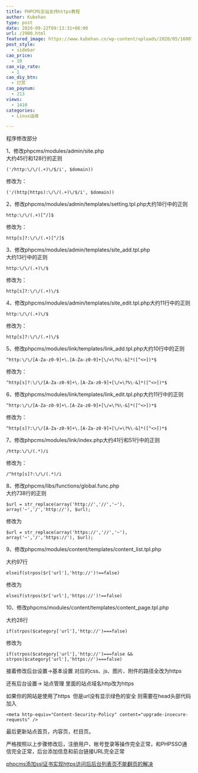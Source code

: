 ```yaml
---
title: PHPCMS全站支持https教程
author: Kubehan
type: post
date: 2020-09-22T09:13:31+08:00
url: /2900.html
featured_image: https://www.kubehan.cn/wp-content/uploads/2020/05/1600761460-99fdc41c82dc1ed.png
post_style:
  - sidebar
cao_price:
  - 10
cao_vip_rate:
  - 1
cao_diy_btn:
  - 打赏
cao_paynum:
  - 213
views:
  - 1410
categories:
  - Linux运维

---
```

程序修改部分

1、修改phpcms/modules/admin/site.php  
大约45行和128行的正则

<pre><code class="language-php">(&#039;/http:\/\/(.+)\/$/i&#039;, $domain))</code></pre>

修改为：

<pre><code class="language-php">(&#039;/(http|https):\/\/(.+)\/$/i&#039;, $domain))</code></pre>

2、修改phpcms/modules/admin/templates/setting.tpl.php大约18行中的正则

<pre><code class="language-php">http:\/\/(.+)[^/]$</code></pre>

修改为：

<pre><code class="language-php">http[s]?:\/\/(.+)[^/]$</code></pre>

3、修改phpcms/modules/admin/templates/site_add.tpl.php  
大约13行中的正则

<pre><code class="language-php">http:\/\/(.+)\/$</code></pre>

修改为：

<pre><code class="language-php">http[s]?:\/\/(.+)\/$</code></pre>

4、修改phpcms/modules/admin/templates/site_edit.tpl.php大约11行中的正则

<pre><code class="language-php">http:\/\/(.+)\/$</code></pre>

修改为：

<pre><code class="language-php">http[s]?:\/\/(.+)\/$</code></pre>

5、修改phpcms/modules/link/templates/link_add.tpl.php大约10行中的正则

<pre><code class="language-php">^http:\/\/[A-Za-z0-9]+\.[A-Za-z0-9]+[\/=\?%\-&]*([^&lt;&gt;])*$</code></pre>

修改为：

<pre><code class="language-php">^http[s]?:\/\/[A-Za-z0-9]+\.[A-Za-z0-9]+[\/=\?%\-&]*([^&lt;&gt;])*$</code></pre>

6、修改phpcms/modules/link/templates/link_edit.tpl.php大约11行中的正则

<pre><code class="language-php">^http:\/\/[A-Za-z0-9]+\.[A-Za-z0-9]+[\/=\?%\-&]*([^&lt;&gt;])*$</code></pre>

修改为：

<pre><code class="language-php">^http[s]?:\/\/[A-Za-z0-9]+\.[A-Za-z0-9]+[\/=\?%\-&]*([^&lt;&gt;])*$</code></pre>

7、修改phpcms/modules/link/index.php大约41行和51行中的正则

<pre><code class="language-php">/http:\/\/(.*)/i</code></pre>

修改为：

<pre><code class="language-php">/^http[s]?:\/\/(.*)/i</code></pre>

8、修改phpcms/libs/functions/global.func.php  
大约738行的正则

<pre><code class="language-php">$url = str_replace(array(&#039;http://&#039;,&#039;//&#039;,&#039;~&#039;), array(&#039;~&#039;,&#039;/&#039;,&#039;http://&#039;), $url);</code></pre>

修改为

<pre><code class="language-php">$url = str_replace(array(&#039;https://&#039;,&#039;//&#039;,&#039;~&#039;), array(&#039;~&#039;,&#039;/&#039;,&#039;https://&#039;), $url);</code></pre>

9、修改phpcms/modules/content/templates/content_list.tpl.php

大约97行

<pre><code class="language-php">elseif(strpos($r[&#039;url&#039;],&#039;http://&#039;)!==false)</code></pre>

修改为

<pre><code class="language-php">elseif(strpos($r[&#039;url&#039;],&#039;https://&#039;)!==false)</code></pre>

10、修改phpcms/modules/content/templates/content_page.tpl.php

大约28行

<pre><code class="language-php">if(strpos($category[&#039;url&#039;],&#039;http://&#039;)===false)</code></pre>

修改为

<pre><code class="language-php">if(strpos($category[&#039;url&#039;],&#039;http://&#039;)===false && strpos($category[&#039;url&#039;],&#039;https://&#039;)===false)</code></pre>

接着修改后台设置->基本设置 对应的css、js、图片、附件的路径全改为https

还有后台设置-> 站点管理 里面的站点域名http改为https

如果你的网站是使用了https  但是url没有显示绿色的安全 则需要在head头部代码 加入

<pre><code class="language-php">&lt;meta http-equiv="Content-Security-Policy" content="upgrade-insecure-requests" /&gt;</code></pre>

最后更新站点首页，内容页，栏目页。

严格按照以上步骤修改后，注册用户、帐号登录等操作完全正常，和PHPSSO通信完全正常，后台添加信息和前台链接URL完全正常

[phpcms添加ssl证书实现https访问后后台列表页不能翻页的解决][1]

 [1]: https://www.kubehan.cn/3034.html "phpcms添加ssl证书实现https访问后后台列表页不能翻页的解决"
